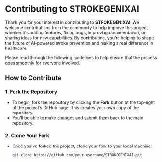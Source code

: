 # Contributing to STROKEGENIXAI

Thank you for your interest in contributing to **STROKEGENIXAI**! We welcome contributions from the community to help improve this project, whether it's adding features, fixing bugs, improving documentation, or sharing ideas for new capabilities. By contributing, you’re helping to shape the future of AI-powered stroke prevention and making a real difference in healthcare.

Please read through the following guidelines to help ensure that the process goes smoothly for everyone involved.

## **How to Contribute**

### 1. **Fork the Repository**
- To begin, fork the repository by clicking the **Fork** button at the top-right of the project’s GitHub page. This creates your own copy of the repository.
- You’ll be able to make changes and submit them back to the main repository.

### 2. **Clone Your Fork**
- Once you've forked the project, clone your fork to your local machine:
  ```bash
  git clone https://github.com/your-username/STROKEGENIXAI.git
